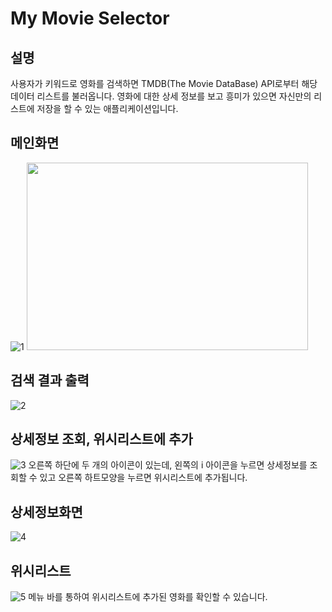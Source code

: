 # My Movie Selector
## 설명
사용자가 키워드로 영화를 검색하면 TMDB(The Movie DataBase) API로부터 해당 데이터 리스트를 불러옵니다. 영화에 대한 상세 정보를 보고 흥미가 있으면 자신만의 리스트에 저장을 할 수 있는 애플리케이션입니다.

## 메인화면
![1](https://user-images.githubusercontent.com/69902446/107357666-b92ab080-6b15-11eb-955c-3af3c5826086.PNG)
<img src="https://user-images.githubusercontent.com/69902446/107357666-b92ab080-6b15-11eb-955c-3af3c5826086.PNG" width="450px" height="300px"></img>
## 검색 결과 출력
![2](https://user-images.githubusercontent.com/69902446/107358250-80d7a200-6b16-11eb-920b-053d8ef829d7.PNG)

## 상세정보 조회, 위시리스트에 추가
![3](https://user-images.githubusercontent.com/69902446/107358438-baa8a880-6b16-11eb-8973-efdffc038495.PNG)
오른쪽 하단에 두 개의 아이콘이 있는데, 왼쪽의 i 아이콘을 누르면 상세정보를 조회할 수 있고 오른쪽 하트모양을 누르면 위시리스트에 추가됩니다.

## 상세정보화면
![4](https://user-images.githubusercontent.com/69902446/107360118-de6cee00-6b18-11eb-8c23-72308a781ad7.PNG)

## 위시리스트
![5](https://user-images.githubusercontent.com/69902446/107360448-4ae7ed00-6b19-11eb-9252-e6b5359726dd.PNG)
메뉴 바를 통하여 위시리스트에 추가된 영화를 확인할 수 있습니다.
